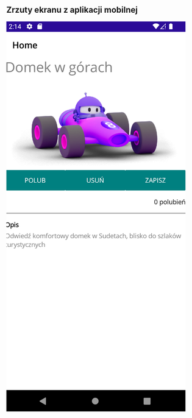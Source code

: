 ## Zrzuty ekranu z aplikacji mobilnej

![screenshot aplikacji mobilnej](https://raw.githubusercontent.com/Hukasx0/egzamin-inf04-rozwiazania/main/czerwiec-2022/zrzuty-ekranu/aplikacja_mobilna.png)
